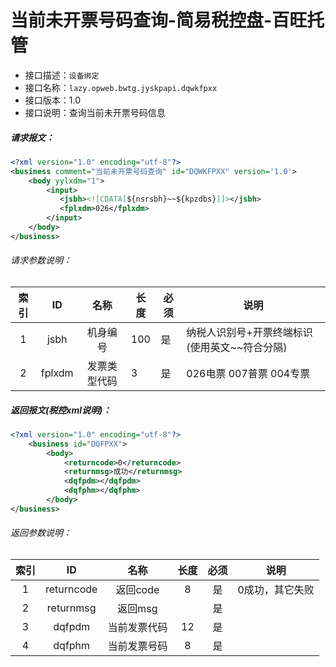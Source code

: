# 当前未开票号码查询-简易税控盘-百旺托管

- 接口描述：`设备绑定`
- 接口名称：`lazy.opweb.bwtg.jyskpapi.dqwkfpxx`
- 接口版本：1.0
- 接口说明：查询当前未开票号码信息

##### 请求报文：

```xml
<?xml version="1.0" encoding="utf-8"?>
<business comment="当前未开票号码查询" id="DQWKFPXX" version='1.0'>
    <body yylxdm="1">
        <input>
           <jsbh><![CDATA[${nsrsbh}~~${kpzdbs}]]></jsbh>
           <fplxdm>026</fplxdm>
        </input>
    </body>
</business>
```

###### 请求参数说明：

| 索引 |     ID     |       名称       | 长度  | 必须 | 说明                                                         |
| :--: | :--------: | :--------------: | ----- | ---- | ------------------------------------------------------------ |
|  1   |   jsbh   |      机身编号      | 100  | 是   | 纳税人识别号+开票终端标识(使用英文~~符合分隔) |
|  2   | fplxdm |     发票类型代码     | 3 | 是   | 026电票  007普票  004专票 |

##### 返回报文(税控xml说明)：

```xml
<?xml version="1.0" encoding="utf-8"?>
	<business id="DQFPXX">
        <body>
            <returncode>0</returncode>
            <returnmsg>成功</returnmsg>
            <dqfpdm></dqfpdm>
            <dqfphm></dqfphm>
        </body>
</business>

```

###### 返回参数说明：

| 索引 |     ID     |     名称     | 长度 | 必须 | 说明            |
| :--: | :--------: | :----------: | :--: | :--: | --------------- |
|  1   | returncode |   返回code   |  8   |  是  | 0成功，其它失败 |
|  2   | returnmsg  |   返回msg    |      |  是  |                 |
|  3   |   dqfpdm   | 当前发票代码 |  12  |  是  |                 |
|  4   |   dqfphm   | 当前发票号码 |  8   |  是  |                 |